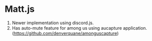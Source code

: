 # Matt.js
1. Newer implementation using discord.js.
2. Has auto-mute feature for among us using aucapture application. (https://github.com/denverquane/amonguscapture)
